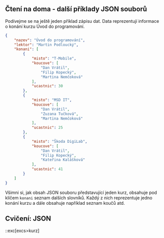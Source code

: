 ## Čtení na doma - další příklady JSON souborů

Podívejme se na ještě jeden příklad zápisu dat. Data reprezentují informace o konání kurzu Úvod do programování.

```json
{
    "nazev": "Úvod do programování",
    "lektor": "Martin Podloucký",
    "konani": [
        {
            "misto": "T-Mobile",
            "koucove": [
                "Dan Vrátil",
                "Filip Kopecký",
                "Martina Nemčoková"
            ],
            "ucastnic": 30
        },
        {
            "misto": "MSD IT",
            "koucove": [
                "Dan Vrátil",
                "Zuzana Tučková",
                "Martina Nemčoková"
            ],
            "ucastnic": 25
        },
        {
            "misto": "Škoda DigiLab",
            "koucove": [
                "Dan Vrátil",
                "Filip Kopecký",
                "Kateřina Kalášková"
            ],
            "ucastnic": 41
        }
    ]
}
```

Všimni si, jak obsah JSON souboru představující jeden kurz, obsahuje pod klíčem `konani` seznam dalších slovníků. Každý z nich reprezentuje jedno konání kurzu a dále obsahuje například seznam koučů atd.

## Cvičení: JSON
::exc[excs>kurz]
